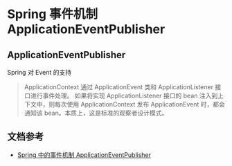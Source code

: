 # Spring 事件机制 ApplicationEventPublisher

## ApplicationEventPublisher

Spring 对 Event 的支持

>  ApplicationContext 通过 ApplicationEvent 类和 ApplicationListener 接口进行事件处理。 如果将实现 ApplicationListener 接口的 bean 注入到上下文中，则每次使用 ApplicationContext 发布 ApplicationEvent 时，都会通知该 bean。本质上，这是标准的观察者设计模式。





## 文档参考

* [Spring 中的事件机制 ApplicationEventPublisher](https://juejin.im/post/5cfcd4885188255a70478e32)
